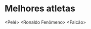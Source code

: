 # Melhores atletas

<Pelé>
<Donizete>
<Rubinho>
<Marta>
<Ronaldinho>
<Ronaldo Fenômeno>
<Falcão>
<Julio Cesar>
